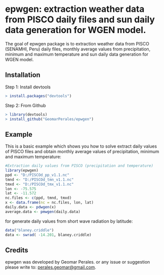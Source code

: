 # epwgen: extraction weather data from PISCO daily files and sun daily data generation for WGEN model.

The goal of epwgen package is to extraction weather data from PISCO (SENAMHI, Peru) daily files,
monthly average values from precipitation, minimum and maximum temperature and sun daily data
generation for WGEN model. 

## Installation

Step 1: Install devtools

``` r
> install.packages("devtools")
```

Step 2: From Github

``` r
> library(devtools)
> install_github("GeomarPerales/epwgen")
```

## Example

This is a basic example which shows you how to solve extract daily values of PISCO files and obtain
monthly average values of precipitation, minimum and maximum temperature:

``` r
#Extraction daily values from PISCO (precipitation and temperature)
library(epwgen)
ppd <- "D:/PISCOd_pp_v1.1.nc"
tmnd <- "D:/PISCOd_tmn_v1.1.nc"
tmxd <- "D:/PISCOd_tmx_v1.1.nc"
lon <- -75.575
lat <- -11.572
nc.files <- c(ppd, tmnd, tmxd)
x <- data.frame(nc = nc.files, lon, lat)
daily.data <- pdwgen(x)
average.data <- pmwgen(daily.data)
```
for generate daily values from short wave radiation by latitude:
``` r
data("blaney.criddle")
data <- swrad( -14.201, blaney.criddle)
```

## Credits

epwgen was developed by Geomar Perales. or any issue or suggestion please write
to: perales.geomar@gmail.com.

